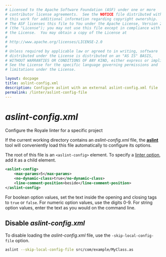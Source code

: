 ```yaml
---
# Licensed to the Apache Software Foundation (ASF) under one or more
# contributor license agreements.  See the NOTICE file distributed with
# this work for additional information regarding copyright ownership.
# The ASF licenses this file to You under the Apache License, Version 2.0
# (the "License"); you may not use this file except in compliance with
# the License.  You may obtain a copy of the License at
# 
# http://www.apache.org/licenses/LICENSE-2.0
# 
# Unless required by applicable law or agreed to in writing, software
# distributed under the License is distributed on an "AS IS" BASIS,
# WITHOUT WARRANTIES OR CONDITIONS OF ANY KIND, either express or implied.
# See the License for the specific language governing permissions and
# limitations under the License.

layout: docpage
title: aslint-config.xml
description: Configure aslint with an external aslint-config.xml file
permalink: /linter/aslint-config-file
---
```


# _aslint-config.xml_

Configure the Royale linter for a specific project

If the current working directory contains an _aslint-config.xml_ file, the [**aslint**](/linter/) tool will conveniently load this file automatically to configure its options.

The root of this file is an `<aslint-config>` element. To specify a [linter option](linter/linter-options), add it as a child element.

```xml
<aslint-config>
	<max-params>5</max-params>
	<no-dynamic-class>true</no-dynamic-class>
	<line-comment-position>beside</line-comment-position>
</aslint-config>
```

For boolean option values, set the text inside the opening and closing tags to `true` or `false`. For numeric option values, use the digits 0-9. For string option values, enter the text as you would on the command line.

## Disable _aslint-config.xml_

To disable loading the _aslint-config.xml_ file, use the `-skip-local-config-file` option.

```sh
aslint --skip-local-config-file src/com/example/MyClass.as
```